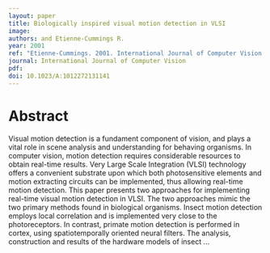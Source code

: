 ```yaml
---
layout: paper
title: Biologically inspired visual motion detection in VLSI
image:
authors: and Etienne-Cummings R.
year: 2001
ref: "Etienne-Cummings. 2001. International Journal of Computer Vision vol. 44, no. 3: 175-198."
journal: International Journal of Computer Vision
pdf: 
doi: 10.1023/A:1012272131141
---
```


# Abstract
 Visual motion detection is a fundament component of vision, and plays a vital role in scene analysis and understanding for behaving organisms. In computer vision, motion detection requires considerable resources to obtain real-time results. Very Large Scale Integration (VLSI) technology offers a convenient substrate upon which both photosensitive elements and motion extracting circuits can be implemented, thus allowing real-time motion detection. This paper presents two approaches for implementing real-time visual motion detection in VLSI. The two approaches mimic the two primary methods found in biological organisms. Insect motion detection employs local correlation and is implemented very close to the photoreceptors. In contrast, primate motion detection is performed in cortex, using spatiotemporally oriented neural filters. The analysis, construction and results of the hardware models of insect …

